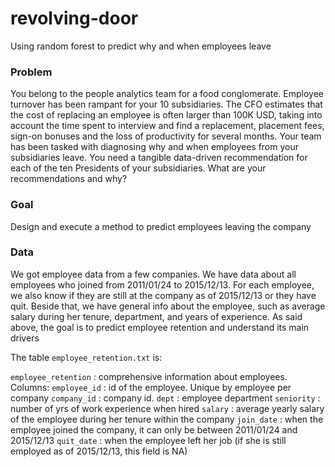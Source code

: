 # revolving-door
Using random forest to predict why and when employees leave

### Problem 

You belong to the people analytics team for a food conglomerate. Employee turnover has been rampant for your 10 subsidiaries. The CFO estimates that the cost of replacing an employee is often larger than 100K USD, taking into account the time spent to interview and find a replacement, placement fees, sign-on bonuses and the loss of productivity for several months.
Your team has been tasked with diagnosing why and when employees from your subsidiaries leave. You need a tangible data-driven recommendation for each of the ten Presidents of your subsidiaries. What are your recommendations and why?

### Goal

Design and execute a method to predict employees leaving the company 

### Data 

We got employee data from a few companies. We have data about all employees who joined from 2011/01/24 to 2015/12/13. For each employee, we also know if they are still at the company as of 2015/12/13 or they have quit. Beside that, we have general info about the employee, such as average salary during her tenure, department, and years of experience. As said above, the goal is to predict employee retention and understand its main drivers

The table `employee_retention.txt` is:

`employee_retention` : comprehensive information about employees. Columns:
`employee_id` : id of the employee. Unique by employee per company
`company_id` : company id.
`dept` : employee department
`seniority` : number of yrs of work experience when hired
`salary` : average yearly salary of the employee during her tenure within the company
`join_date` : when the employee joined the company, it can only be between 2011/01/24 and 2015/12/13
`quit_date` : when the employee left her job (if she is still employed as of 2015/12/13, this field is NA)
